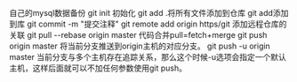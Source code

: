 ﻿自己的mysql数据备份
git init 初始化
git add .将所有文件添加到仓库  git add添加到库
git commit -m "提交注释" 
git remote add origin https/git 添加远程仓库的关联
git pull --rebase origin master  代码合并pull=fetch+merge
git push origin master 将当前分支推送到origin主机的对应分支。
git push -u origin master 当前分支与多个主机存在追踪关系，那么这个时候-u选项会指定一个默认主机，这样后面就可以不加任何参数使用git push。